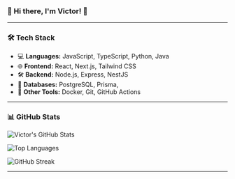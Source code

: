 ### 🚀 Hi there, I'm Victor! 👋    
 

---

### 🛠️ Tech Stack
- 💻 **Languages:** JavaScript, TypeScript, Python, Java  
- 🌐 **Frontend:** React, Next.js, Tailwind CSS  
- 🛠️ **Backend:** Node.js, Express, NestJS  
- 📡 **Databases:** PostgreSQL, Prisma,
- 🚀 **Other Tools:** Docker, Git, GitHub Actions  

---

### 📊 GitHub Stats
![Victor's GitHub Stats](https://github-readme-stats.vercel.app/api?username=mbunwe-victor&show_icons=true&theme=dark)

![Top Languages](https://github-readme-stats.vercel.app/api/top-langs/?username=mbunwe-victor&layout=compact&theme=dark)

![GitHub Streak](https://github-readme-streak-stats.herokuapp.com/?user=mbunwe-victor&theme=dark)

---



